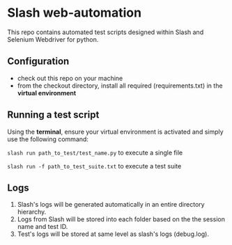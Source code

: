 # Slash web-automation

This repo contains automated test scripts designed within Slash and Selenium Webdriver for python.

## Configuration

- check out this repo on your machine
- from the checkout directory, install all required (requirements.txt) in the **virtual environment**

## Running a test script

Using the **terminal**, ensure your virtual environment is activated and simply use the following command:

`slash run path_to_test/test_name.py` to execute a single file

`slash run -f path_to_test_suite.txt` to execute a test suite

## Logs

1.  Slash's logs will be generated automatically in an entire directory hierarchy.
2.  Logs from Slash will be stored into each folder based on the the session name and test ID.
3.  Test's logs will be stored at same level as slash's logs (debug.log).
